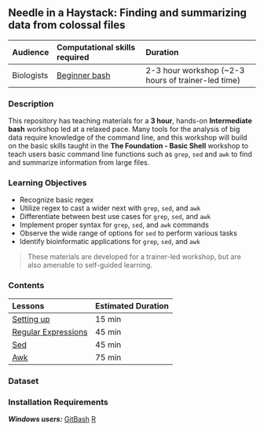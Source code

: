 ## Needle in a Haystack: Finding and summarizing data from colossal files

| Audience | Computational skills required | Duration |
:----------|:----------|:----------|
| Biologists | [Beginner bash](https://hbctraining.github.io/Training-modules/Basic_shell/) | 2-3 hour workshop (~2-3 hours of trainer-led time) |


### Description

This repository has teaching materials for a **3 hour**, hands-on **Intermediate bash** workshop led at a relaxed pace. Many tools for the analysis of big data require knowledge of the command line, and this workshop will build on the basic skills taught in the **The Foundation - Basic Shell** workshop to teach users basic command line functions such as `grep`, `sed` and `awk` to find and summarize information from large files. 

### Learning Objectives

* Recognize basic regex
* Utilize regex to cast a wider next with `grep`, `sed`, and `awk`
* Differentiate between best use cases for `grep`, `sed`, and `awk`
* Implement proper syntax for `grep`, `sed`, and `awk` commands
* Observe the wide range of options for `sed` to perform various tasks
* Identify bioinformatic applications for `grep`, `sed`, and `awk`

> These materials are developed for a trainer-led workshop, but are also amenable to self-guided learning.


### Contents

| Lessons            | Estimated Duration |
|:------------------------|:----------|
|[Setting up](lessons/01_Setting_up.md) | 15 min |
|[Regular Expressions](lessons/02_grep_regex.md) | 45 min |
|[Sed](lessons/03_sed.md) | 45 min |
|[Awk](lessons/AWK_module.html)| 75 min |

### Dataset


### Installation Requirements


***Windows users:***
[GitBash](https://git-scm.com/download/win)
[R](https://cran.r-project.org/)
